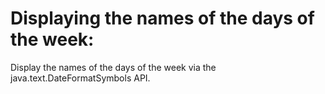 # Displaying the names of the days of the week:

Display the names of the days of the week via the java.text.DateFormatSymbols API.